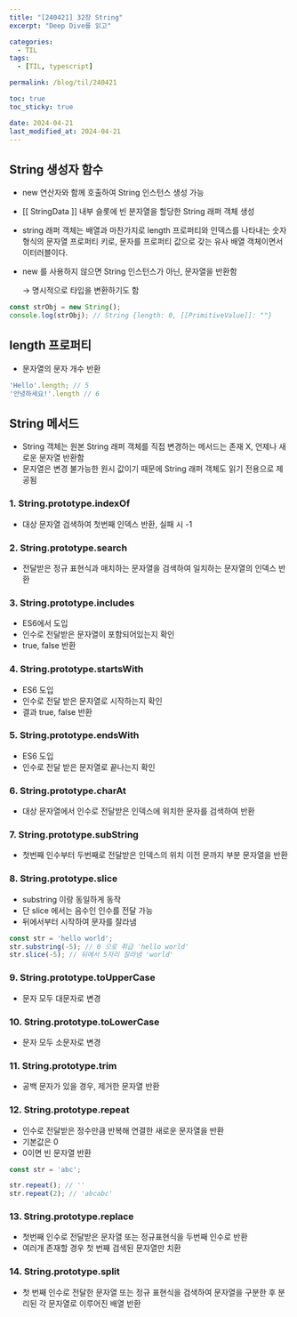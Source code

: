 ```yaml
---
title: "[240421] 32장 String"
excerpt: "Deep Dive를 읽고"

categories:
  - TIL
tags:
  - [TIL, typescript]

permalink: /blog/til/240421

toc: true
toc_sticky: true

date: 2024-04-21
last_modified_at: 2024-04-21
---
```

## String 생성자 함수

- new 연산자와 함께 호출하여 String 인스턴스 생성 가능
- [[ StringData ]] 내부 슬롯에 빈 분자열을 할당한 String 래퍼 객체 생성
- string 래퍼 객체는 배열과 마찬가지로 length 프로퍼티와 인덱스를 나타내는 숫자 형식의 문자열 프로퍼티 키로, 문자를 프로퍼티 값으로 갖는 유사 배열 객체이면서 이터러블이다.
- new 를 사용하지 않으면 String 인스턴스가 아닌, 문자열을 반환함
    
    → 명시적으로 타입을 변환하기도 함
    

```jsx
const strObj = new String();
console.log(strObj); // String {length: 0, [[PrimitiveValue]]: ""}
```

## length 프로퍼티

- 문자열의 문자 개수 반환

```jsx
'Hello'.length; // 5
'안녕하세요!'.length // 6
```

## String 메서드

- String 객체는 원본 String 래퍼 객체를 직접 변경하는 메서드는 존재 X, 언제나 새로운 문자열 반환함
- 문자열은 변경 불가능한 원시 값이기 때문에 String 래퍼 객체도 읽기 전용으로 제공됨

### 1. String.prototype.indexOf

- 대상 문자열 검색하여 첫번째 인덱스 반환, 실패 시 -1

### 2. String.prototype.search

- 전달받은 정규 표현식과 매치하는 문자열을 검색하여 일치하는 문자열의 인덱스 반환

### 3. String.prototype.includes

- ES6에서 도입
- 인수로 전달받은 문자열이 포함되어있는지 확인
- true, false 반환

### 4. String.prototype.startsWith

- ES6 도입
- 인수로 전달 받은 문자열로 시작하는지 확인
- 결과 true, false 반환

### 5. String.prototype.endsWith

- ES6 도입
- 인수로 전달 받은 문자열로 끝나는지 확인

### 6. String.prototype.charAt

- 대상 문자열에서 인수로 전달받은 인덱스에 위치한 문자를 검색하여 반환

### 7. String.prototype.subString

- 첫번째 인수부터 두번째로 전달받은 인덱스의 위치 이전 문까지 부분 문자열을 반환

### 8. String.prototype.slice

- substring 이랑 동일하게 동작
- 단 slice 에서는 음수인 인수를 전달 가능
- 뒤에서부터 시작하여 문자를 잘라냄

```jsx
const str = 'hello world';
str.substring(-5); // 0 으로 취급 'hello world'
str.slice(-5); // 뒤에서 5자리 잘라냄 'world'
```

### 9. String.prototype.toUpperCase

- 문자 모두 대문자로 변경

### 10. String.prototype.toLowerCase

- 문자 모두 소문자로 변경

### 11. String.prototype.trim

- 공백 문자가 있을 경우, 제거한 문자열 반환

### 12. String.prototype.repeat

- 인수로 전달받은 정수만큼 반복해 연결한 새로운 문자열을 반환
- 기본값은 0
- 0이면 빈 문자열 반환

```jsx
const str = 'abc';

str.repeat(); // ''
str.repeat(2); // 'abcabc'
```

### 13. String.prototype.replace

- 첫번째 인수로 전달받은 문자열 또는 정규표현식을 두번째 인수로 반환
- 여러개 존재할 경우 첫 번째 검색된 문자열만 치환

### 14. String.prototype.split

- 첫 번째 인수로 전달한 문자열 또는 정규 표현식을 검색하여 문자열을 구분한 후 분리된 각 문자열로 이루어진 배열 반환